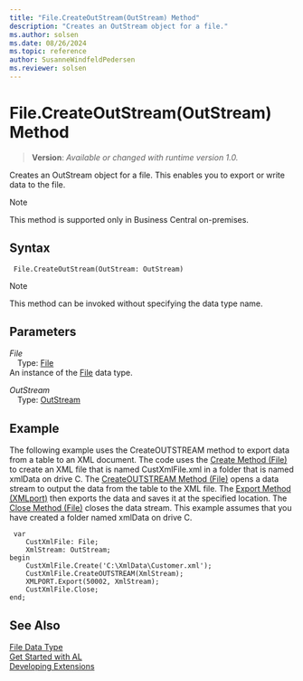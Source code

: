 ```yaml
---
title: "File.CreateOutStream(OutStream) Method"
description: "Creates an OutStream object for a file."
ms.author: solsen
ms.date: 08/26/2024
ms.topic: reference
author: SusanneWindfeldPedersen
ms.reviewer: solsen
---
```

[//]: # (START>DO_NOT_EDIT)
[//]: # (IMPORTANT:Do not edit any of the content between here and the END>DO_NOT_EDIT.)
[//]: # (Any modifications should be made in the .xml files in the ModernDev repo.)
# File.CreateOutStream(OutStream) Method
> **Version**: _Available or changed with runtime version 1.0._

Creates an OutStream object for a file. This enables you to export or write data to the file.

> [!NOTE]
> This method is supported only in Business Central on-premises.

## Syntax
```AL
 File.CreateOutStream(OutStream: OutStream)
```
> [!NOTE]
> This method can be invoked without specifying the data type name.
## Parameters
*File*  
&emsp;Type: [File](file-data-type.md)  
An instance of the [File](file-data-type.md) data type.  

*OutStream*  
&emsp;Type: [OutStream](../outstream/outstream-data-type.md)  
  



[//]: # (IMPORTANT: END>DO_NOT_EDIT)

## Example

The following example uses the CreateOUTSTREAM method to export data from a table to an XML document. The code uses the [Create Method \(File\)](../../methods-auto/file/file-create-method.md) to create an XML file that is named CustXmlFile.xml in a folder that is named xmlData on drive C. The [CreateOUTSTREAM Method \(File\)](../../methods-auto/file/file-createoutstream-method.md) opens a data stream to output the data from the table to the XML file. The [Export Method \(XMLport\)](../../methods-auto/xmlport/xmlport-export-method.md) then exports the data and saves it at the specified location. The [Close Method \(File\)](../../methods-auto/file/file-close-method.md) closes the data stream. This example assumes that you have created a folder named xmlData on drive C. 

```al
 var
    CustXmlFile: File;
    XmlStream: OutStream;
begin
    CustXmlFile.Create('C:\XmlData\Customer.xml');  
    CustXmlFile.CreateOUTSTREAM(XmlStream);  
    XMLPORT.Export(50002, XmlStream);  
    CustXmlFile.Close;  
end;

```  

## See Also
[File Data Type](file-data-type.md)  
[Get Started with AL](../../devenv-get-started.md)  
[Developing Extensions](../../devenv-dev-overview.md)
